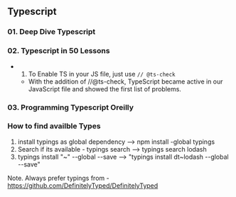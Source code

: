 ## Typescript

### 01. Deep Dive Typescript

### 02. Typescript in 50 Lessons

- 1.  To Enable TS in your JS file, just use `// @ts-check`
  - With the addition of //@ts-check, TypeScript became active in our JavaScript file and showed the first list of problems.

### 03. Programming Typescript Oreilly

### How to find availble Types

1.  install typings as global dependency --> npm install -global typings
2.  Search if its available - typings search <lib-name> --> typings search lodash
3.  typings install "<source>~<name>" --global --save --> "typings install dt~lodash --global --save"

Note. Always prefer typings from - https://github.com/DefinitelyTyped/DefinitelyTyped
